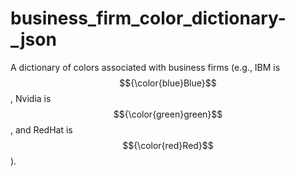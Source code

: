 # business_firm_color_dictionary-_json
A dictionary of colors associated with business firms (e.g., IBM is $${\color{blue}Blue}$$, Nvidia is $${\color{green}green}$$, and RedHat is $${\color{red}Red}$$).
